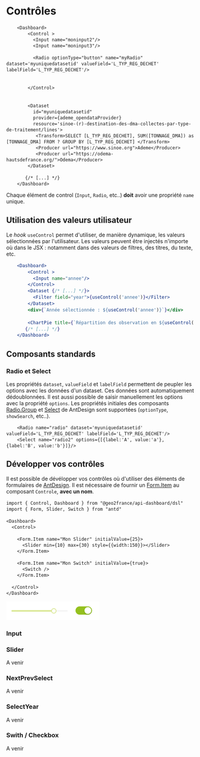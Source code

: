 # Contrôles

```tsx
    <Dashboard>
        <Control >
          <Input name="moninput2"/>
          <Input name="moninput3"/>

          <Radio optionType="button" name="myRadio" dataset='myuniquedatasetid' valueField='L_TYP_REG_DECHET' labelField='L_TYP_REG_DECHET'/>


        </Control>


        <Dataset 
          id="myuniquedatasetid" 
          provider={ademe_opendataProvider}
          resource='sinoe-(r)-destination-des-dma-collectes-par-type-de-traitement/lines'>
           <Transform>SELECT [L_TYP_REG_DECHET], SUM([TONNAGE_DMA]) as [TONNAGE_DMA] FROM ? GROUP BY [L_TYP_REG_DECHET] </Transform>
           <Producer url="https://www.sinoe.org">Ademe</Producer>
           <Producer url="https://odema-hautsdefrance.org/">Odema</Producer>
        </Dataset>

       {/* [...] */}
    </Dashboard>
```

Chaque élément de control (`Input`, `Radio`, etc..) **doit** avoir une propriété `name` unique.

## Utilisation des valeurs utilisateur

Le _hook_ `useControl` permet d'utiliser, de manière dynamique, les valeurs sélectionnées par l'utilisateur.
Les valeurs peuvent être injectés n'importe où dans le JSX : notamment dans des valeurs de filtres, des titres, du texte, etc.

```jsx
    <Dashboard>
        <Control >
          <Input name="annee"/>
        </Control>
        <Dataset {/* [...] */}>
          <Filter field="year">{useControl('annee')}</Filter>
        </Dataset>
        <div>{`Année sélectionnée : ${useControl('annee')}`}</div>

        <ChartPie title={`Répartition des observation en ${useControl('annee')}`}>
       {/* [...] */}
    </Dashboard>
```

## Composants standards

### Radio et Select

Les propriétés `dataset`, `valueField` et `labelField` permettent de peupler les options 
avec les données d'un dataset. Ces données sont automatiquement dédoublonnées.
Il est aussi possible de saisir manuellement les options avec la propriété `options`.
Les propriétés initiales des composants [Radio.Group](https://ant.design/components/radio#radiogroup) et [Select](https://ant.design/components/select) de AntDesign sont supportées (`optionType`, `showSearch`, etc..). 


```tsx
    <Radio name="radio" dataset='myuniquedatasetid' valueField='L_TYP_REG_DECHET' labelField='L_TYP_REG_DECHET'/>
    <Select name="radio2" options={[{label:'A', value:'a'}, {label:'B', value:'b'}]}/>
```

## Développer vos contrôles

Il est possible de dévélopper vos contrôles où d'utiliser des éléments de formulaires de [AntDesign](https://ant.design/components/form).
Il est nécessaire de fournir un [Form.Item](https://ant.design/components/form#formitem) au composant `Controle`, **avec un nom**.

```tsx
import { Control, Dashboard } from "@geo2france/api-dashboard/dsl"
import { Form, Slider, Switch } from "antd"

<Dashboard>
  <Control>

    <Form.Item name="Mon Slider" initialValue={25}>
      <Slider min={10} max={30} style={{width:150}}></Slider>
    </Form.Item>

    <Form.Item name="Mon Switch" initialValue={true}>
      <Switch />
    </Form.Item>

  </Control>
</Dashboard>
```
![Formulaire](form_antd.png)

### Input

### Slider

A venir

### NextPrevSelect

A venir

### SelectYear

A venir

### Swith / Checkbox

A venir

